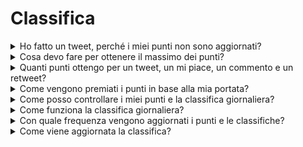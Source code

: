 # Classifica


<details>

<summary>Ho fatto un tweet, perché i miei punti non sono aggiornati?</summary>

Aggiorniamo i dati ogni 24 ore, quindi il tuo punteggio verrà aggiornato di conseguenza. Tieni presente che un tweet deve prima avere un certo livello di coinvolgimento (visualizzazioni, mi piace, commenti, retweet) per essere conteggiato da [LunarCrush](lunarcrush-test.md). Ciò potrebbe comportare un ritardo fino a 48 ore. È importante notare che non c'è limite al numero di tweet che puoi pubblicare in un giorno. Quando tweetti frequentemente e in modo coerente, i ritardi di elaborazione di LunarCrush hanno un impatto minore.

</details>

<details>

<summary>Cosa devo fare per ottenere il massimo dei punti?</summary>

Per ottenere il massimo dei punti per la stagione, l'obiettivo è puntare alla posizione più alta nella classifica ogni giorno. Essere costantemente tra i primi 300 partecipanti forma una solida base, ma raggiungere una posizione prominente è un risultato che garantisce il massimo dei punti.

Mantenere una presenza regolare è fondamentale per evitare di perdere punti giornalieri. Per ottimizzare ulteriormente i tuoi punti giornalieri, considera queste buone pratiche:

Utilizza il punteggio di influenza di [LunarCrush](lunarcrush-test.md). Mantieni un programma di pubblicazione costante (10-40 volte al giorno per i migliori influencer). Utilizza correttamente i $ticker e gli #hashtag (#XBorg, $XBG e #XBG). Offri contenuti di valore per coinvolgere i tuoi follower. Interagisci con post rilevanti, in particolare quelli legati a token, exchange o NFT di cui sei appassionato. Dai priorità all'aspetto visivo utilizzando immagini di alta qualità. Tagga altre persone influenti e figure importanti associate ai token su cui ti concentri. Evita di utilizzare in modo eccessivo hashtag non pertinenti per evitare lo spam.

</details>

<details>

<summary>Quanti punti ottengo per un tweet, un mi piace, un commento e un retweet?</summary>

Poiché ci affidiamo a [LunarCrush](lunarcrush-test.md), non assegniamo punti per azioni isolate. LunarCrush misura il tuo coinvolgimento complessivo nel progetto XBorg durante la giornata e genera una classifica. In base a questa classifica giornaliera, il giocatore accumula punti. Per ulteriori dettagli su come viene generata la classifica di influenza, consulta [le FAQ di LunarCrush](https://lunarcrush.com/faq/how-does-lunarcrush-calculate-social-influence).

</details>

<details>

<summary>Come vengono premiati i punti in base alla mia portata?</summary>

Le attività di coinvolgimento cumulative, che comprendono azioni come tweet, mi piace, retweet, commenti e follower, giocano un ruolo nel determinare la tua classifica giornaliera di influencer misurata da LunarCrush. XBorg assegna punti su base giornaliera durante la fase in base a questa classifica. Raggiungere una posizione più alta alla fine della fase comporta una ricompensa più consistente.

</details>

<details>

<summary>Come posso controllare i miei punti e la classifica giornaliera?</summary>

Visita <mark style="color:red;">**{LINK ALLA CLASSIFICA}**</mark>. La classifica viene aggiornata ogni 24 ore.

</details>

<details>

<summary>Come funziona la classifica giornaliera?</summary>

In base alla tua classifica, calcolata e misurata nelle ultime 24 ore da LunarCrush, ottieni punti su base giornaliera.

I punti vengono assegnati come segue:

* 1° posto: 100 punti
* 2° posto: 95 punti
* 3° posto: 90 punti
* 4° posto: 88 punti
* 5° posto: 86 punti

Per le posizioni successive:

* Dal 6° al 10° posto: i punti diminuiscono rispettivamente da 84 a 80.
* Dal 11° al 15° posto: i punti diminuiscono rispettivamente da 75 a 71.

Per classifiche di gruppo più ampie:

* Dal 16° al 25° posto: tutti ricevono 70 punti.
* Dal 26° al 35° posto: tutti ricevono 65 punti.
* Dal 36° al 50° posto: tutti ricevono 60 punti.
* Dal 51° al 70° posto: tutti ricevono 55 punti.
* Dal 71° al 100° posto: tutti ricevono 50 punti.
* Dal 101° al 150° posto: tutti ricevono 40 punti.
* Dal 151° al 200° posto: tutti ricevono 30 punti.
* Dal 201° al 240° posto: tutti ricevono 20 punti.
* Dal 241° al 270° posto: tutti ricevono 15 punti.
* Dal 271° al 290° posto: tutti ricevono 10 punti.
* Dal 291° al 300° posto: tutti ricevono 5 punti.

Se la tua posizione scende al di là del 300° posto, non riceverai punti per quel giorno. Ma questo è il vantaggio di questa classifica: ogni giorno hai una nuova possibilità di ottenere risultati.

Speriamo che questa spiegazione fornisca chiarezza su come vengono accumulati i punti.

</details>

<details>

<summary>Con quale frequenza vengono aggiornati i punti e le classifiche?</summary>

Eseguiamo l'estrazione dei dati quotidianamente e assegniamo punti ai primi 300 influencer del giorno. Di conseguenza, la classifica cambia una volta ogni 24 ore.

</details>

<details>

<summary>Come viene aggiornata la classifica?</summary>

Ogni giorno guadagni punti in base alla tua posizione giornaliera. Questi punti vengono accumulati giornalmente per compilare la classifica. Questa classifica svolge un ruolo cruciale nel determinare le tue ricompense alla fine del periodo di qualificazione o della stagione.

</details>
